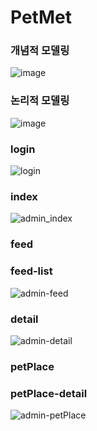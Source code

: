 # PetMet

<h3>개념적 모델링</h3>

![image](https://user-images.githubusercontent.com/46362346/104829346-33209e80-58b6-11eb-9199-1deedfff3b97.png)

<h3>논리적 모델링</h3>

![image](https://user-images.githubusercontent.com/46362346/104829347-3a47ac80-58b6-11eb-8cb4-ce0631a26bb3.png)

<h3>login</h3>

![login](https://user-images.githubusercontent.com/46362346/104574555-836ee500-5699-11eb-860c-0fc742720021.png)

<h3>index</h3>

![admin_index](https://user-images.githubusercontent.com/46362346/104574568-8669d580-5699-11eb-8cd6-2b1c5afddfc1.png)

<h3>feed</h3>
<h3>feed-list</h3>

![admin-feed](https://user-images.githubusercontent.com/46362346/104574577-879b0280-5699-11eb-8a37-145a6249d2bd.png)

<h3>detail</h3>

![admin-detail](https://user-images.githubusercontent.com/46362346/104574580-88cc2f80-5699-11eb-9017-51cf5c8876aa.png)

<h3>petPlace</h3>
<h3>petPlace-detail</h3>

![admin-petPlace](https://user-images.githubusercontent.com/46362346/104574584-8964c600-5699-11eb-8b66-feae668e6ead.png)
